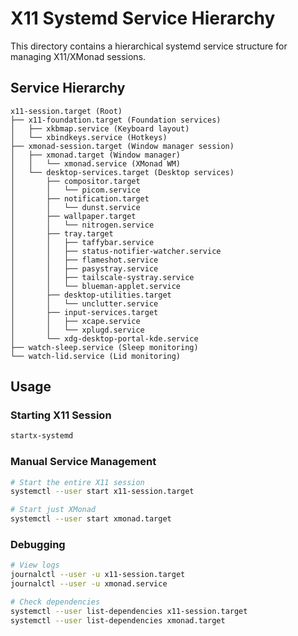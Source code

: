 # X11 Systemd Service Hierarchy

This directory contains a hierarchical systemd service structure for managing X11/XMonad sessions.

## Service Hierarchy

```
x11-session.target (Root)
├── x11-foundation.target (Foundation services)
│   ├── xkbmap.service (Keyboard layout)
│   └── xbindkeys.service (Hotkeys)
├── xmonad-session.target (Window manager session)
│   ├── xmonad.target (Window manager)
│   │   └── xmonad.service (XMonad WM)
│   └── desktop-services.target (Desktop services)
│       ├── compositor.target
│       │   └── picom.service
│       ├── notification.target
│       │   └── dunst.service
│       ├── wallpaper.target
│       │   └── nitrogen.service
│       ├── tray.target
│       │   ├── taffybar.service
│       │   ├── status-notifier-watcher.service
│       │   ├── flameshot.service
│       │   ├── pasystray.service
│       │   ├── tailscale-systray.service
│       │   └── blueman-applet.service
│       ├── desktop-utilities.target
│       │   └── unclutter.service
│       ├── input-services.target
│       │   ├── xcape.service
│       │   └── xplugd.service
│       └── xdg-desktop-portal-kde.service
├── watch-sleep.service (Sleep monitoring)
└── watch-lid.service (Lid monitoring)
```

## Usage

### Starting X11 Session
```bash
startx-systemd
```

### Manual Service Management
```bash
# Start the entire X11 session
systemctl --user start x11-session.target

# Start just XMonad
systemctl --user start xmonad.target
```

### Debugging
```bash
# View logs
journalctl --user -u x11-session.target
journalctl --user -u xmonad.service

# Check dependencies
systemctl --user list-dependencies x11-session.target
systemctl --user list-dependencies xmonad.target
```
